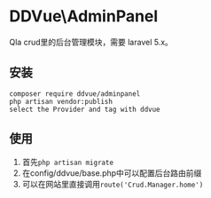 # DDVue\AdminPanel
Qla crud里的后台管理模块，需要 laravel 5.x。

## 安装

```
composer require ddvue/adminpanel
php artisan vendor:publish
select the Provider and tag with ddvue
```

## 使用

1. 首先`php artisan migrate`
2. 在config/ddvue/base.php中可以配置后台路由前缀
3. 可以在网站里直接调用`route('Crud.Manager.home')`


